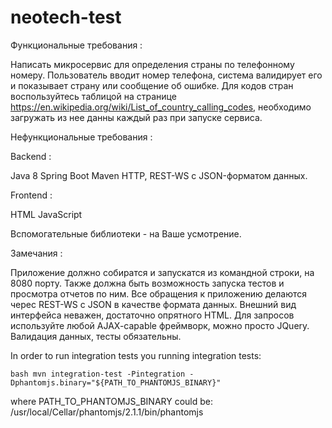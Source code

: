 # neotech-test


Функциональные требования :

Написать микросервис для определения страны по телефонному номеру. Пользователь вводит номер телефона, система валидирует его и показывает страну или сообщение об ошибке.
Для кодов стран воспользуйтесь таблицой на странице https://en.wikipedia.org/wiki/List_of_country_calling_codes, необходимо загружать из нее данны каждый раз при запуске сервиса.

Нефункциональные требования :

Backend :

Java 8
Spring Boot
Maven
HTTP, REST-WS с JSON-форматом данных.

Frontend :

HTML
JavaScript

Вспомогательные библиотеки - на Ваше усмотрение.

Замечания :

Приложение должно собиратся и запускатся из командной строки, на 8080 порту. Также должна быть возможность запуска тестов и просмотра отчетов по ним.
Все обращения к приложению делаются черес REST-WS с JSON в качестве формата данных. 
Внешний вид интерфейса неважен, достаточно опрятного HTML. 
Для запросов используйте любой AJAX-capable фреймворк, можно просто JQuery.
Валидация данных, тесты обязательны.


In order to run integration tests you 
running integration tests:

```bash mvn integration-test -Pintegration -Dphantomjs.binary="${PATH_TO_PHANTOMJS_BINARY}"```

where PATH_TO_PHANTOMJS_BINARY could be: /usr/local/Cellar/phantomjs/2.1.1/bin/phantomjs
